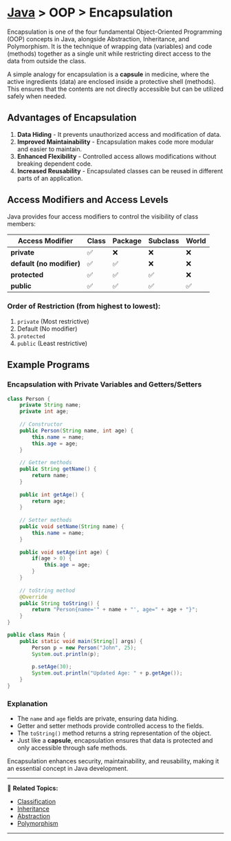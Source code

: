 # [Java](../) > OOP > Encapsulation 

Encapsulation is one of the four fundamental Object-Oriented Programming (OOP) concepts in Java, alongside Abstraction, Inheritance, and Polymorphism. It is the technique of wrapping data (variables) and code (methods) together as a single unit while restricting direct access to the data from outside the class.

A simple analogy for encapsulation is a **capsule** in medicine, where the active ingredients (data) are enclosed inside a protective shell (methods). This ensures that the contents are not directly accessible but can be utilized safely when needed.

## Advantages of Encapsulation
1. **Data Hiding** - It prevents unauthorized access and modification of data.
2. **Improved Maintainability** - Encapsulation makes code more modular and easier to maintain.
3. **Enhanced Flexibility** - Controlled access allows modifications without breaking dependent code.
4. **Increased Reusability** - Encapsulated classes can be reused in different parts of an application.

## Access Modifiers and Access Levels
Java provides four access modifiers to control the visibility of class members:

| Access Modifier | Class | Package | Subclass | World |
|----------------|-------|---------|----------|--------|
| **private** | ✅ | ❌ | ❌ | ❌ |
| **default (no modifier)** | ✅ | ✅ | ❌ | ❌ |
| **protected** | ✅ | ✅ | ✅ | ❌ |
| **public** | ✅ | ✅ | ✅ | ✅ |

### Order of Restriction (from highest to lowest):
1. `private` (Most restrictive)
2. Default (No modifier)
3. `protected`
4. `public` (Least restrictive)

## Example Programs
### Encapsulation with Private Variables and Getters/Setters
```java
class Person {
    private String name;
    private int age;
    
    // Constructor
    public Person(String name, int age) {
        this.name = name;
        this.age = age;
    }
    
    // Getter methods
    public String getName() {
        return name;
    }
    
    public int getAge() {
        return age;
    }
    
    // Setter methods
    public void setName(String name) {
        this.name = name;
    }
    
    public void setAge(int age) {
        if(age > 0) {
            this.age = age;
        }
    }
    
    // toString method
    @Override
    public String toString() {
        return "Person{name='" + name + "', age=" + age + "}";
    }
}

public class Main {
    public static void main(String[] args) {
        Person p = new Person("John", 25);
        System.out.println(p);
        
        p.setAge(30);
        System.out.println("Updated Age: " + p.getAge());
    }
}
```

### Explanation
- The `name` and `age` fields are private, ensuring data hiding.
- Getter and setter methods provide controlled access to the fields.
- The `toString()` method returns a string representation of the object.
- Just like a **capsule**, encapsulation ensures that data is protected and only accessible through safe methods.

Encapsulation enhances security, maintainability, and reusability, making it an essential concept in Java development.

---

🔗 **Related Topics:**
- [Classification](../classification/)
- [Inheritance](../inheritance)
- [Abstraction](../abstraction)
- [Polymorphism](../polymorphism)

---


